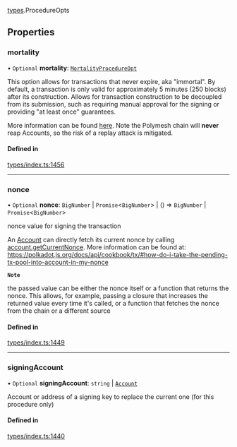 [types](../../Modules/Types/Types.md).ProcedureOpts

## Properties

### mortality

• `Optional` **mortality**: [`MortalityProcedureOpt`](../../Modules/Types/Types.md#mortalityprocedureopt)

This option allows for transactions that never expire, aka "immortal". By default, a transaction is only valid for approximately 5 minutes (250 blocks) after its construction. Allows for transaction construction to be decoupled from its submission, such as requiring manual approval for the signing or providing "at least once" guarantees.

More information can be found [here](https://wiki.polkadot.network/docs/build-protocol-info#transaction-mortality). Note the Polymesh chain will **never** reap Accounts, so the risk of a replay attack is mitigated.

#### Defined in

[types/index.ts:1456](https://github.com/PolymeshAssociation/polymesh-sdk/blob/15be87e8/src/types/index.ts#L1456)

___

### nonce

• `Optional` **nonce**: `BigNumber` \| `Promise`<`BigNumber`\> \| () => `BigNumber` \| `Promise`<`BigNumber`\>

nonce value for signing the transaction

An [Account](../../Classes/API/Entities/Account/Account.md) can directly fetch its current nonce by calling [account.getCurrentNonce](../../Classes/API/Entities/Account/Account.md#getcurrentnonce). More information can be found at: https://polkadot.js.org/docs/api/cookbook/tx/#how-do-i-take-the-pending-tx-pool-into-account-in-my-nonce

**`Note`**

the passed value can be either the nonce itself or a function that returns the nonce. This allows, for example, passing a closure that increases the returned value every time it's called, or a function that fetches the nonce from the chain or a different source

#### Defined in

[types/index.ts:1449](https://github.com/PolymeshAssociation/polymesh-sdk/blob/15be87e8/src/types/index.ts#L1449)

___

### signingAccount

• `Optional` **signingAccount**: `string` \| [`Account`](../../Classes/API/Entities/Account/Account.md)

Account or address of a signing key to replace the current one (for this procedure only)

#### Defined in

[types/index.ts:1440](https://github.com/PolymeshAssociation/polymesh-sdk/blob/15be87e8/src/types/index.ts#L1440)
